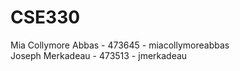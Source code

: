 # CSE330
Mia Collymore Abbas - 473645 - miacollymoreabbas <br />
Joseph Merkadeau - 473513 - jmerkadeau
